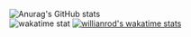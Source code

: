 ![Anurag's GitHub stats](https://github-readme-stats.vercel.app/api?username=Arsined&theme=tokyonight)  
![wakatime stat](https://github-readme-stats.vercel.app/api/wakatime?username=@Arsined&theme=dark&layout=compact&border_color=000000&bg_color=101010)
[![willianrod's wakatime stats](https://github-readme-stats.vercel.app/api/wakatime?username=@Arsined)](https://github.com/anuraghazra/github-readme-stats)
